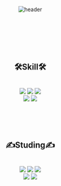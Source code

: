 <div align=center>

![header](https://capsule-render.vercel.app/api?type=rounded&color=FFCA28&height=130&section=header&text=Nacho613&fontSize=50)

<br/>
<br/>
<br/>
<br/>
<br/>

## 🛠️Skill🛠️
<br/>

<img src="https://img.shields.io/badge/CSS3-1572B6?style=flat-square&logo=css3&logoColor=white"/>
<img src="https://img.shields.io/badge/JavaScript-FFCA28?style=flat-square&logo=javascript&logoColor=white"/>
<img src="https://img.shields.io/badge/React-61DAFB?style=flat-square&logo=react&logoColor=white"/><br/>
<img src="https://img.shields.io/badge/Node.js-339933?style=flat-square&logo=node.js&logoColor=white"/>
<img src="https://img.shields.io/badge/Python-3776AB?style=flat-square&logo=python&logoColor=white"/>
  
<br/>
<br/>
<br/>
<br/>
<br/>

## ✍️Studing✍️
<br/>

<img src="https://img.shields.io/badge/jQuery-0769AD?style=flat-square&logo=jquery&logoColor=white"/>
<img src="https://img.shields.io/badge/Python-3776AB?style=flat-square&logo=python&logoColor=white"/>
<img src="https://img.shields.io/badge/Mysql-4479A1?style=flat-square&logo=mysql&logoColor=white"/><br/>
<img src="https://img.shields.io/badge/Django-092E20?style=flat-square&logo=django&logoColor=white"/>
<img src="https://img.shields.io/badge/TypeScript-3178C6?style=flat-square&logo=TypeScript&logoColor=white"/>
<br/>
<br/>
<br/>
<br/>
<br/>

</div>
